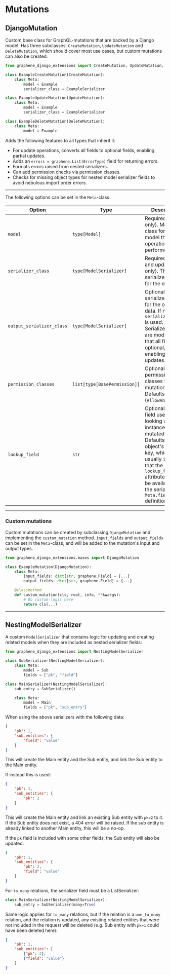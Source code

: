 # Mutations

## DjangoMutation

Custom base class for GraphQL-mutations that are backed by a Django model.
Has three subclasses: `CreateMutation`, `UpdateMutation` and `DeleteMutation`,
which should cover most use cases, but custom mutations can also be created.

```python
from graphene_django_extensions import CreateMutation, UpdateMutation, DeleteMutation

class ExampleCreateMutation(CreateMutation):
    class Meta:
        model = Example
        serializer_class = ExampleSerializer

class ExampleUpdateMutation(UpdateMutation):
    class Meta:
        model = Example
        serializer_class = ExampleSerializer

class ExampleDeleteMutation(DeleteMutation):
    class Meta:
        model = Example
```

Adds the following features to all types that inherit it:

- For update operations, converts all fields to optional fields, enabling partial updates.
- Adds an `errors = graphene.List(ErrorType)` field for returning errors.
- Formats errors raised from nested serializers.
- Can add permission checks via permission classes.
- Checks for missing object types for nested model serializer fields to avoid nebulous import order errors.

---

The following options can be set in the `Meta`-class.

| Option                    | Type                         | Description                                                                                                                                                                                                                                 |
|---------------------------|------------------------------|---------------------------------------------------------------------------------------------------------------------------------------------------------------------------------------------------------------------------------------------|
| `model`                   | `type[Model]`                | Required (delete only). Model class for the model the operation is performed on.                                                                                                                                                            |
| `serializer_class`        | `type[ModelSerializer]`      | Required (create and update only). The serializer used for the mutation.                                                                                                                                                                    |
| `output_serializer_class` | `type[ModelSerializer]`      | Optional. The serializer used for the output data. If not set, `serializer_class` is used. Serializer fields are modified so that all fields are optional, enabling partial updates.                                                        |
| `permission_classes`      | `list[type[BasePermission]]` | Optional. Set permission classes for the mutation. Defaults to (`AllowAny`,).                                                                                                                                                               |
| `lookup_field`            | `str`                        | Optional. The field used for looking up the instance to be mutated. Defaults to the object's primary key, which is usually `id`. Note that the `lookup_field` attribute has to be available from the serializer's `Meta.fields` definition. |

---

### Custom mutations

Custom mutations can be created by subclassing `DjangoMutation` and implementing
the `custom_mutation` method. `input_fields` and `output_fields` can be
set in the `Meta`-class, and will be added to the mutation's input and output types.

```python
from graphene_django_extensions.bases import DjangoMutation

class ExampleMutation(DjangoMutation):
    class Meta:
        input_fields: dict[str, graphene.Field] = {...}
        output_fields: dict[str, graphene.Field] = {...}

    @classmethod
    def custom_mutation(cls, root, info, **kwargs):
        # Do custom logic here
        return cls(...)
```

---

## NestingModelSerializer

A custom `ModelSerializer` that contains logic for updating and creating related models
when they are included as nested serializer fields:

```python
from graphene_django_extensions import NestingModelSerializer

class SubSerializer(NestingModelSerializer):
    class Meta:
        model = Sub
        fields = ["pk", "field"]

class MainSerializer(NestingModelSerializer):
    sub_entry = SubSerializer()

    class Meta:
        model = Main
        fields = ["pk", "sub_entry"]
```

When using the above serializers with the following data:

```json
{
    "pk": 1,
    "sub_entities": {
        "field": "value"
    }
}
```

This will create the Main entity and the Sub entity,
and link the Sub entity to the Main entity.

If instead this is used:

```json
{
    "pk": 1,
    "sub_entities": {
        "pk": 2
    }
}
```

This will create the Main entity and link an existing Sub entity with `pk=2` to it.
If the Sub entity does not exist, a 404 error will be raised. If the sub entity
is already linked to another Main entity, this will be a no-op.

If the `pk` field is included with some other fields, the Sub entity will also be updated:

```json
{
    "pk": 1,
    "sub_entities": {
        "pk": 2,
        "field": "value"
    }
}
```

For `to_many` relations, the serializer field must be a ListSerializer:

```python
class MainSerializer(NestingModelSerializer):
    sub_entry = SubSerializer(many=True)
```

Same logic applies for `to_many` relations, but if the relation is a `one_to_many` relation,
and the relation is updated, any existing related entities that were not included in the request
will be deleted (e.g. Sub entity with `pk=1` could have been deleted here):

```json
{
    "pk": 1,
    "sub_entities": [
        {"pk": 2},
        {"field": "value"}
    ]
}
```
